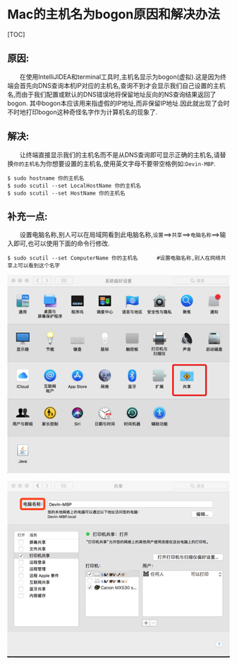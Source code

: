 # Mac的主机名为bogon原因和解决办法

[TOC]

## 原因:

　　在使用IntelliJIDEA和terminal工具时,主机名显示为bogon(虚拟).这是因为终端会首先向DNS查询本机IP对应的主机名,查询不到才会显示我们自己设置的主机名,而由于我们配置或默认的DNS错误地将保留地址反向的NS查询结果返回了bogon. 其中bogon本应该用来指虚假的IP地址,而非保留IP地址.因此就出现了会时不时地打印bogon这种奇怪名字作为计算机名的现象了.

## 解决:

　　让终端直接显示我们的主机名而不是从DNS查询即可显示正确的主机名,请替换`你的主机名`为你想要设置的主机名,使用英文字母不要带空格例如:`Devin-MBP`.

```shell
$ sudo hostname 你的主机名
$ sudo scutil --set LocalHostName 你的主机名
$ sudo scutil --set HostName 你的主机名
```

## 补充一点:

　　设置电脑名称,别人可以在局域网看到此电脑名称,`设置`==>`共享`==>`电脑名称`==>输入即可,也可以使用下面的命令行修改.

```shell
$ sudo scutil --set ComputerName 你的主机名		#设置电脑名称,别人在网络共享上可以看到这个名字
```

![image-20180413185319676](../images/Mac-1-1.png)

![image-20180413185552167](../images/Mac-1-2.png)



